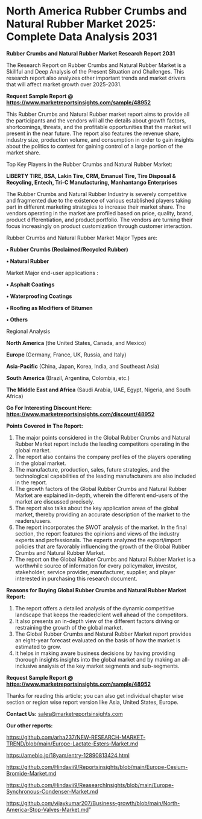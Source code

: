 # North America Rubber Crumbs and Natural Rubber Market 2025: Complete Data Analysis 2031

<strong>Rubber Crumbs and Natural Rubber Market Research Report 2031</strong>

The Research Report on Rubber Crumbs and Natural Rubber Market is a Skillful and Deep Analysis of the Present Situation and Challenges. This research report also analyzes other important trends and market drivers that will affect market growth over 2025-2031.

<strong>Request Sample Report @ <a href=https://www.marketreportsinsights.com/sample/48952>https://www.marketreportsinsights.com/sample/48952</a></strong>

This Rubber Crumbs and Natural Rubber market report aims to provide all the participants and the vendors will all the details about growth factors, shortcomings, threats, and the profitable opportunities that the market will present in the near future. The report also features the revenue share, industry size, production volume, and consumption in order to gain insights about the politics to contest for gaining control of a large portion of the market share.

Top Key Players in the Rubber Crumbs and Natural Rubber Market:

<strong>LIBERTY TIRE, BSA, Lakin Tire, CRM, Emanuel Tire, Tire Disposal & Recycling, Entech, Tri-C Manufacturing, Manhantango Enterprises</strong>

The Rubber Crumbs and Natural Rubber Industry is severely competitive and fragmented due to the existence of various established players taking part in different marketing strategies to increase their market share. The vendors operating in the market are profiled based on price, quality, brand, product differentiation, and product portfolio. The vendors are turning their focus increasingly on product customization through customer interaction.

Rubber Crumbs and Natural Rubber Market Major Types are:

<strong>•  Rubber Crumbs (Reclaimed/Recycled Rubber)

•  Natural Rubber</strong>

Market Major end-user applications :

<strong>•  Asphalt Coatings

•  Waterproofing Coatings

•  Roofing as Modifiers of Bitumen

•  Others</strong>

Regional Analysis

</u><strong><b>North America</b></strong> (the United States, Canada, and Mexico)

<strong><b>Europe </b></strong>(Germany, France, UK, Russia, and Italy)

<strong><b>Asia-Pacific</b></strong> (China, Japan, Korea, India, and Southeast Asia)

<strong><b>South America</b></strong> (Brazil, Argentina, Colombia, etc.)

<strong><b>The Middle East and Africa</b></strong> (Saudi Arabia, UAE, Egypt, Nigeria, and South Africa)

<strong>Go For Interesting Discount Here: <a href=https://www.marketreportsinsights.com/discount/48952>https://www.marketreportsinsights.com/discount/48952</a></strong>

<strong>Points Covered in The Report:</strong>
<ol>
  <li>The major points considered in the Global Rubber Crumbs and Natural Rubber Market report include the leading competitors operating in the global market.</li>
  <li>The report also contains the company profiles of the players operating in the global market.</li>
  <li>The manufacture, production, sales, future strategies, and the technological capabilities of the leading manufacturers are also included in the report.</li>
  <li>The growth factors of the Global Rubber Crumbs and Natural Rubber Market are explained in-depth, wherein the different end-users of the market are discussed precisely.</li>
  <li>The report also talks about the key application areas of the global market, thereby providing an accurate description of the market to the readers/users.</li>
  <li>The report incorporates the SWOT analysis of the market. In the final section, the report features the opinions and views of the industry experts and professionals. The experts analyzed the export/import policies that are favorably influencing the growth of the Global Rubber Crumbs and Natural Rubber Market.</li>
  <li>The report on the Global Rubber Crumbs and Natural Rubber Market is a worthwhile source of information for every policymaker, investor, stakeholder, service provider, manufacturer, supplier, and player interested in purchasing this research document.</li>
</ol>
<strong>Reasons for Buying Global Rubber Crumbs and Natural Rubber Market Report:</strong>

<ol>
  <li>The report offers a detailed analysis of the dynamic competitive landscape that keeps the reader/client well ahead of the competitors.</li>
  <li>It also presents an in-depth view of the different factors driving or restraining the growth of the global market.</li>
  <li>The Global Rubber Crumbs and Natural Rubber Market report provides an eight-year forecast evaluated on the basis of how the market is estimated to grow.</li>
  <li>It helps in making aware business decisions by having providing thorough insights insights into the global market and by making an all-inclusive analysis of the key market segments and sub-segments.</li>
</ol>
<strong>Request Sample Report @ <a href=https://www.marketreportsinsights.com/sample/48952>https://www.marketreportsinsights.com/sample/48952</a></strong>


Thanks for reading this article; you can also get individual chapter wise section or region wise report version like Asia, United States, Europe.

<strong>Contact Us:</strong>
sales@marketreportsinsights.com

<strong>Our other reports:</strong>

<a href=https://github.com/arha237/NEW-RESEARCH-MARKET-TREND/blob/main/Europe-Lactate-Esters-Market.md>https://github.com/arha237/NEW-RESEARCH-MARKET-TREND/blob/main/Europe-Lactate-Esters-Market.md</a>

<a href=https://ameblo.jp/18yam/entry-12890813424.html>https://ameblo.jp/18yam/entry-12890813424.html</a>

<a href=https://github.com/Hindavii9/Reportsinsights/blob/main/Europe-Cesium-Bromide-Market.md>https://github.com/Hindavii9/Reportsinsights/blob/main/Europe-Cesium-Bromide-Market.md</a>

<a href=https://github.com/Hindavii9/ReasearchInsights/blob/main/Europe-Synchronous-Condenser-Market.md>https://github.com/Hindavii9/ReasearchInsights/blob/main/Europe-Synchronous-Condenser-Market.md</a>

<a href=https://github.com/vijaykumar207/Business-growth/blob/main/North-America-Stop-Valves-Market.md>https://github.com/vijaykumar207/Business-growth/blob/main/North-America-Stop-Valves-Market.md</a>"
